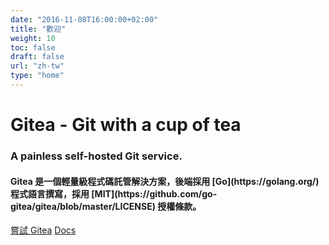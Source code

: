 ```yaml
---
date: "2016-11-08T16:00:00+02:00"
title: "歡迎"
weight: 10
toc: false
draft: false
url: "zh-tw"
type: "home"
---
```

<h1 class="title is-1">Gitea - Git with a cup of tea</h1>
<h3 class="subtitle is-3">A painless self-hosted Git service.</h3>
<h4 class="subtitle">
    Gitea 是一個輕量級程式碼託管解決方案，後端採用 
    [Go](https://golang.org/) 程式語言撰寫，採用 [MIT](https://github.com/go-gitea/gitea/blob/master/LICENSE) 授權條款。
</h4>

<div class="container">
<a class="button is-success is-large" href="https://try.gitea.io" target="_blank">嘗試 Gitea</a>
<a class="button is-light is-large" href="https://docs.gitea.io/zh-tw/">Docs</a>
</div>